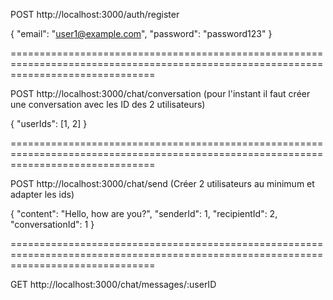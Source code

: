 POST  http://localhost:3000/auth/register

{
  "email": "user1@example.com",
  "password": "password123"
}

=====================================================================================================================================

POST http://localhost:3000/chat/conversation    (pour l'instant il faut créer une conversation avec les ID des 2 utilisateurs)

{
  "userIds": [1, 2]
}


=====================================================================================================================================

POST  http://localhost:3000/chat/send   (Créer 2 utilisateurs au minimum et adapter les ids)

{
  "content": "Hello, how are you?",
  "senderId": 1,
  "recipientId": 2,
  "conversationId": 1
}

=====================================================================================================================================

GET   http://localhost:3000/chat/messages/:userID